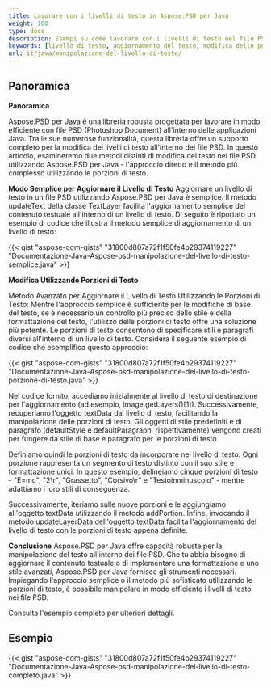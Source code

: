 ```yaml
---
title: Lavorare con i livelli di testo in Aspose.PSD per Java
weight: 100
type: docs
description: Esempi su come lavorare con i livelli di testo nel file PSD
keywords: [livello di testo, aggiornamento del testo, modifica delle porzioni di testo, stile del testo, paragrafo del testo, api psd, java, esempio di codice]
url: it/java/manipolazione-del-livello-di-testo/
---
```


## **Panoramica**

**Panoramica**

Aspose.PSD per Java è una libreria robusta progettata per lavorare in modo efficiente con file PSD (Photoshop Document) all'interno delle applicazioni Java. Tra le sue numerose funzionalità, questa libreria offre un supporto completo per la modifica dei livelli di testo all'interno dei file PSD. In questo articolo, esamineremo due metodi distinti di modifica del testo nei file PSD utilizzando Aspose.PSD per Java - l'approccio diretto e il metodo più complesso utilizzando le porzioni di testo.

**Modo Semplice per Aggiornare il Livello di Testo**
Aggiornare un livello di testo in un file PSD utilizzando Aspose.PSD per Java è semplice. Il metodo updateText della classe TextLayer facilita l'aggiornamento semplice del contenuto testuale all'interno di un livello di testo. Di seguito è riportato un esempio di codice che illustra il metodo semplice di aggiornamento di un livello di testo:

{{< gist "aspose-com-gists" "31800d807a72f1f50fe4b29374119227" "Documentazione-Java-Aspose-psd-manipolazione-del-livello-di-testo-semplice.java" >}}

**Modifica Utilizzando Porzioni di Testo**

Metodo Avanzato per Aggiornare il Livello di Testo Utilizzando le Porzioni di Testo: Mentre l'approccio semplice è sufficiente per le modifiche di base del testo, se è necessario un controllo più preciso dello stile e della formattazione del testo, l'utilizzo delle porzioni di testo offre una soluzione più potente. Le porzioni di testo consentono di specificare stili e paragrafi diversi all'interno di un livello di testo. Considera il seguente esempio di codice che esemplifica questo approccio:

{{< gist "aspose-com-gists" "31800d807a72f1f50fe4b29374119227" "Documentazione-Java-Aspose-psd-manipolazione-del-livello-di-testo-porzione-di-testo.java" >}}

Nel codice fornito, accediamo inizialmente al livello di testo di destinazione per l'aggiornamento (ad esempio, image.getLayers()[1]). Successivamente, recuperiamo l'oggetto textData dal livello di testo, facilitando la manipolazione delle porzioni di testo. Gli oggetti di stile predefiniti e di paragrafo (defaultStyle e defaultParagraph, rispettivamente) vengono creati per fungere da stile di base e paragrafo per le porzioni di testo.

Definiamo quindi le porzioni di testo da incorporare nel livello di testo. Ogni porzione rappresenta un segmento di testo distinto con il suo stile e formattazione unici. In questo esempio, delineiamo cinque porzioni di testo - "E=mc", "2\r", "Grassetto", "Corsivo\r" e "Testoinminuscolo" - mentre adattiamo i loro stili di conseguenza.

Successivamente, iteriamo sulle nuove porzioni e le aggiungiamo all'oggetto textData utilizzando il metodo addPortion. Infine, invocando il metodo updateLayerData dell'oggetto textData facilita l'aggiornamento del livello di testo con le porzioni di testo appena definite.

**Conclusione**
Aspose.PSD per Java offre capacità robuste per la manipolazione del testo all'interno dei file PSD. Che tu abbia bisogno di aggiornare il contenuto testuale o di implementare una formattazione e uno stile avanzati, Aspose.PSD per Java fornisce gli strumenti necessari. Impiegando l'approccio semplice o il metodo più sofisticato utilizzando le porzioni di testo, è possibile manipolare in modo efficiente i livelli di testo nei file PSD.

Consulta l'esempio completo per ulteriori dettagli.

## **Esempio**
{{< gist "aspose-com-gists" "31800d807a72f1f50fe4b29374119227" "Documentazione-Java-Aspose-psd-manipolazione-del-livello-di-testo-completo.java" >}}
